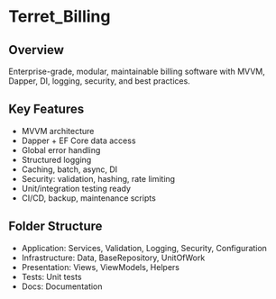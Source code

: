 # Terret_Billing

## Overview

Enterprise-grade, modular, maintainable billing software with MVVM, Dapper, DI, logging, security, and best practices.

## Key Features
- MVVM architecture
- Dapper + EF Core data access
- Global error handling
- Structured logging
- Caching, batch, async, DI
- Security: validation, hashing, rate limiting
- Unit/integration testing ready
- CI/CD, backup, maintenance scripts

## Folder Structure
- Application: Services, Validation, Logging, Security, Configuration
- Infrastructure: Data, BaseRepository, UnitOfWork
- Presentation: Views, ViewModels, Helpers
- Tests: Unit tests
- Docs: Documentation
